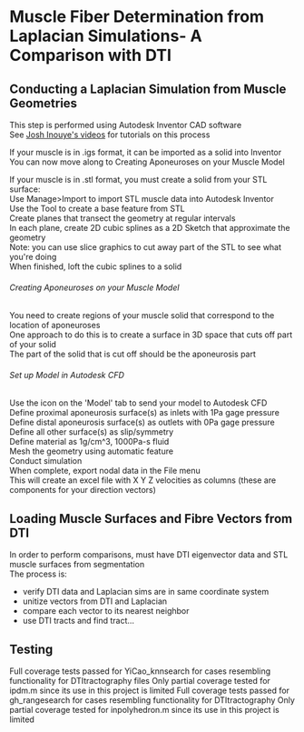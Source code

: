 # Muscle Fiber Determination from Laplacian Simulations- A Comparison with DTI

## Conducting a Laplacian Simulation from Muscle Geometries
This step is performed using Autodesk Inventor CAD software  
See [Josh Inouye's videos](https://vimeo.com/user26625780) for tutorials on this process  

If your muscle is in .igs format, it can be imported as a solid into Inventor  
You can now move along to Creating Aponeuroses on your Muscle Model

If your muscle is in .stl format, you must create a solid from your STL surface:  
Use Manage>Import to import STL muscle data into Autodesk Inventor  
Use the Tool to create a base feature from STL  
Create planes that transect the geometry at regular intervals  
In each plane, create 2D cubic splines as a 2D Sketch that approximate the geometry  
Note: you can use slice graphics to cut away part of the STL to see what you're doing  
When finished, loft the cubic splines to a solid

###### Creating Aponeuroses on your Muscle Model
You need to create regions of your muscle solid that correspond to the location of aponeuroses  
One approach to do this is to create a surface in 3D space that cuts off part of your solid  
The part of the solid that is cut off should be the aponeurosis part

###### Set up Model in Autodesk CFD
Use the icon on the 'Model' tab to send your model to Autodesk CFD  
Define proximal aponeurosis surface(s) as inlets with 1Pa gage pressure  
Define distal aponeurosis surface(s) as outlets with 0Pa gage pressure  
Define all other surface(s) as slip/symmetry  
Define material as 1g/cm^3, 1000Pa-s fluid  
Mesh the geometry using automatic feature  
Conduct simulation  
When complete, export nodal data in the File menu  
This will create an excel file with X Y Z velocities as columns (these are components for your direction vectors)

## Loading Muscle Surfaces and Fibre Vectors from DTI
In order to perform comparisons, must have DTI eigenvector data and STL muscle surfaces from segmentation  
The process is:  
 - verify DTI data and Laplacian sims are in same coordinate system
 - unitize vectors from DTI and Laplacian
 - compare each vector to its nearest neighbor
 - use DTI tracts and find tract...
 
 
## Testing
Full coverage tests passed for YiCao_knnsearch for cases resembling functionality for DTItractography files
Only partial coverage tested for ipdm.m since its use in this project is limited
Full coverage tests passed for gh_rangesearch for cases resembling functionality for DTItractography
Only partial coverage tested for inpolyhedron.m since its use in this project is limited

